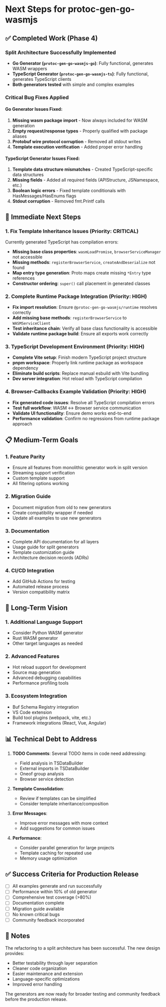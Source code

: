 # Next Steps for protoc-gen-go-wasmjs

## ✅ Completed Work (Phase 4)

### Split Architecture Successfully Implemented
- **Go Generator (`protoc-gen-go-wasmjs-go`)**: Fully functional, generates WASM wrappers
- **TypeScript Generator (`protoc-gen-go-wasmjs-ts`)**: Fully functional, generates TypeScript clients
- **Both generators tested** with simple and complex examples

### Critical Bug Fixes Applied

#### Go Generator Issues Fixed:
1. **Missing wasm package import** - Now always included for WASM generation
2. **Empty request/response types** - Properly qualified with package aliases
3. **Protobuf wire protocol corruption** - Removed all stdout writes
4. **Template execution verification** - Added proper error handling

#### TypeScript Generator Issues Fixed:
1. **Template data structure mismatches** - Created TypeScript-specific data structures
2. **Missing fields** - Added all required fields (APIStructure, JSNamespace, etc.)
3. **Boolean logic errors** - Fixed template conditionals with HasMessages/HasEnums flags
4. **Stdout corruption** - Removed fmt.Printf calls

## 🚀 Immediate Next Steps

### 1. Fix Template Inheritance Issues (Priority: CRITICAL) 
Currently generated TypeScript has compilation errors:
- **Missing base class properties**: `wasmLoadPromise`, `browserServiceManager` not accessible
- **Missing methods**: `registerBrowserService`, `createAndDeserialize` not found
- **Map entry type generation**: Proto maps create missing `*Entry` type references
- **Constructor ordering**: `super()` call placement in generated classes

### 2. Complete Runtime Package Integration (Priority: HIGH)
- **Fix import resolution**: Ensure `@protoc-gen-go-wasmjs/runtime` resolves correctly
- **Add missing base methods**: `registerBrowserService` to `WASMServiceClient`
- **Test inheritance chain**: Verify all base class functionality is accessible
- **Validate runtime package build**: Ensure all exports work correctly

### 3. TypeScript Development Environment (Priority: HIGH)
- **Complete Vite setup**: Finish modern TypeScript project structure
- **pnpm workspace**: Properly link runtime package as workspace dependency
- **Eliminate build scripts**: Replace manual esbuild with Vite bundling
- **Dev server integration**: Hot reload with TypeScript compilation

### 4. Browser-Callbacks Example Validation (Priority: HIGH)
- **Fix generated code issues**: Resolve all TypeScript compilation errors
- **Test full workflow**: WASM ↔ Browser service communication
- **Validate UI functionality**: Ensure demo works end-to-end
- **Performance validation**: Confirm no regressions from runtime package approach

## 📋 Medium-Term Goals

### 1. Feature Parity
- Ensure all features from monolithic generator work in split version
- Streaming support verification
- Custom template support
- All filtering options working

### 2. Migration Guide
- Document migration from old to new generators
- Create compatibility wrapper if needed
- Update all examples to use new generators

### 3. Documentation
- Complete API documentation for all layers
- Usage guide for split generators
- Template customization guide
- Architecture decision records (ADRs)

### 4. CI/CD Integration
- Add GitHub Actions for testing
- Automated release process
- Version compatibility matrix

## 🔮 Long-Term Vision

### 1. Additional Language Support
- Consider Python WASM generator
- Rust WASM generator
- Other target languages as needed

### 2. Advanced Features
- Hot reload support for development
- Source map generation
- Advanced debugging capabilities
- Performance profiling tools

### 3. Ecosystem Integration
- Buf Schema Registry integration
- VS Code extension
- Build tool plugins (webpack, vite, etc.)
- Framework integrations (React, Vue, Angular)

## 📊 Technical Debt to Address

1. **TODO Comments**: Several TODO items in code need addressing:
   - Field analysis in TSDataBuilder
   - External imports in TSDataBuilder
   - Oneof group analysis
   - Browser service detection

2. **Template Consolidation**:
   - Review if templates can be simplified
   - Consider template inheritance/composition

3. **Error Messages**:
   - Improve error messages with more context
   - Add suggestions for common issues

4. **Performance**:
   - Consider parallel generation for large projects
   - Template caching for repeated use
   - Memory usage optimization

## ✅ Success Criteria for Production Release

- [ ] All examples generate and run successfully
- [ ] Performance within 10% of old generator
- [ ] Comprehensive test coverage (>80%)
- [ ] Documentation complete
- [ ] Migration guide available
- [ ] No known critical bugs
- [ ] Community feedback incorporated

## 📝 Notes

The refactoring to a split architecture has been successful. The new design provides:
- Better testability through layer separation
- Cleaner code organization
- Easier maintenance and extension
- Language-specific optimizations
- Improved error handling

The generators are now ready for broader testing and community feedback before the production release.